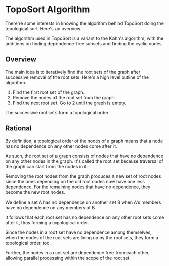 
# TopoSort Algorithm

There're some interests in knowing the algorithm behind TopoSort doing the topological sort.
Here's an overview.

The algorithm used in TopoSort is a variant to the Kahn's algorithm, 
with the additions on finding dependence-free subsets and finding the cyclic nodes.

## Overview

The main idea is to iteratively find the root sets of the graph after
successive removal of the root sets.  Here's a high level outline of the algorithm.

1. Find the first root set of the graph.
2. Remove the nodes of the root set from the graph.
3. Find the next root set. Go to 2 until the graph is empty.

The successive root sets form a topological order.

## Rational

By definition, a topological order of the nodes of a graph means that
a node has no dependence on any other nodes come after it.

As such, the root set of a graph consists of nodes that have no dependence 
on any other nodes in the graph. It's called the root set because traversal
of the graph can start from the nodes in it.

Removing the root nodes from the graph produces a new set of root nodes since 
the ones depending on the old root nodes now have one less dependence.
For the remaining nodes that have no dependence, they become the new root nodes.

We define a set A has no dependence on another set B when A's members have
no dependence on any members of B.

It follows that each root set has no dependence on any other root sets come after it,
thus forming a topological order.

Since the nodes in a root set have no dependence among themselves, when the nodes
of the root sets are lining up by the root sets, they form a topological order, too.

Further, the nodes in a root set are dependence free from each other, allowing
parallel processing within the scope of the root set.
